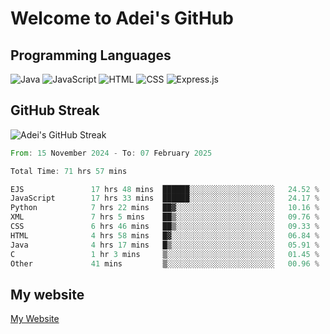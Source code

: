 # Welcome to Adei's GitHub

## Programming Languages
![Java](https://img.shields.io/badge/Java-007396?style=flat-square&logo=java&logoColor=white)
![JavaScript](https://img.shields.io/badge/JavaScript-F7DF1E?style=flat-square&logo=javascript&logoColor=black)
![HTML](https://img.shields.io/badge/HTML-E34F26?style=flat-square&logo=html5&logoColor=white)
![CSS](https://img.shields.io/badge/CSS-1572B6?style=flat-square&logo=css3&logoColor=white)
![Express.js](https://img.shields.io/badge/Express.js-000000?style=flat-square&logo=express&logoColor=white)


## GitHub Streak
![Adei's GitHub Streak](https://github-readme-streak-stats.herokuapp.com/?user=AdeiTamayo&hide_border=true)

<!--START_SECTION:waka-->

```rust
From: 15 November 2024 - To: 07 February 2025

Total Time: 71 hrs 57 mins

EJS               17 hrs 48 mins  ██████░░░░░░░░░░░░░░░░░░░   24.52 %
JavaScript        17 hrs 33 mins  ██████░░░░░░░░░░░░░░░░░░░   24.17 %
Python            7 hrs 22 mins   ██▓░░░░░░░░░░░░░░░░░░░░░░   10.16 %
XML               7 hrs 5 mins    ██▒░░░░░░░░░░░░░░░░░░░░░░   09.76 %
CSS               6 hrs 46 mins   ██▒░░░░░░░░░░░░░░░░░░░░░░   09.33 %
HTML              4 hrs 58 mins   █▓░░░░░░░░░░░░░░░░░░░░░░░   06.84 %
Java              4 hrs 17 mins   █▒░░░░░░░░░░░░░░░░░░░░░░░   05.91 %
C                 1 hr 3 mins     ▒░░░░░░░░░░░░░░░░░░░░░░░░   01.45 %
Other             41 mins         ▒░░░░░░░░░░░░░░░░░░░░░░░░   00.96 %
```

<!--END_SECTION:waka-->

## My website
[My Website](https://adei.eus)



